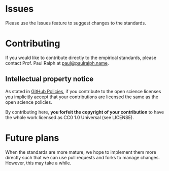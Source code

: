 # Issues

Please use the Issues feature to suggest changes to the standards. 

# Contributing

If you would like to contribute directly to the empirical standards, please contact Prof. Paul Ralph at <paul@paulralph.name>. 

## Intellectual property notice

As stated in [GitHub Policies](https://github.com/github/site-policy/blob/1263bf0164cfe60d0900e70ba9126855c7c23c6c/Policies/github-terms-of-service.md#6-contributions-under-repository-license), if you contribute to the open science licenses you implicitly accept that your contributions are licensed the same as the open science policies. 

By contributing here, **you forfeit the copyright of your contribution** to have the whole work licensed as CC0 1.0 Universal (see LICENSE).

# Future plans

When the standards are more mature, we hope to implement them more directly such that we can use pull requests and forks to manage changes. However, this may take a while.  
